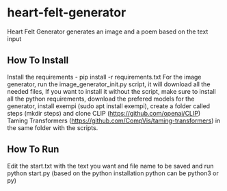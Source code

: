 # heart-felt-generator

Heart Felt Generator generates an image and a poem based on the text input

## How To Install
Install the requirements - pip install -r requirements.txt
For the image generator, run the image_generator_init.py script, it will download all the needed files,
If you want to install it without the script, make sure to install all the python requirements,
download the prefered models for the generator, install exempi (sudo apt install exempi), create a folder called
steps (mkdir steps) and clone CLIP (https://github.com/openai/CLIP) Taming Transformers (https://github.com/CompVis/taming-transformers)
in the same folder with the scripts.

## How To Run
Edit the start.txt with the text you want and file name to be saved and run python start.py (based on the python installation
python can be python3 or py)